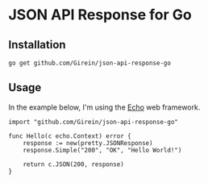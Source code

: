 # JSON API Response for Go

## Installation
`go get github.com/Girein/json-api-response-go`

## Usage
In the example below, I'm using the [Echo](https://github.com/labstack/echo) web framework.
```
import "github.com/Girein/json-api-response-go"

func Hello(c echo.Context) error {
    response := new(pretty.JSONResponse)
    response.Simple("200", "OK", "Hello World!")

    return c.JSON(200, response)
}
```